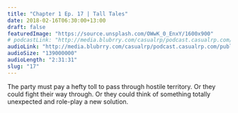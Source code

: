 ```yaml
---
title: "Chapter 1 Ep. 17 | Tall Tales"
date: 2018-02-16T06:30:00+13:00
draft: false
featuredImage: "https://source.unsplash.com/OWwK_0_EnxY/1600x900"
# podcastLink: "http://media.blubrry.com/casualrp/podcast.casualrp.com/public/EP%20017%20-%20Tall%20Tales.mp3"
audioLink: "http://media.blubrry.com/casualrp/podcast.casualrp.com/public/EP%20017%20-%20Tall%20Tales.mp3"
audioSize: "139000000"
audioLength: "2:31:31"
slug: "17"
---
```


The party must pay a hefty toll to pass through hostile territory. Or they could fight their way through. Or they could think of something totally unexpected and role-play a new solution.
